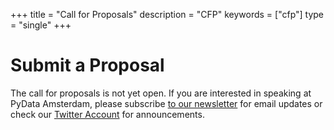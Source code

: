 +++
title = "Call for Proposals"
description = "CFP"
keywords = ["cfp"]
type = "single"
+++

# Submit a Proposal

The call for proposals is not yet open. If you are interested in speaking at PyData Amsterdam, please subscribe [to our newsletter](https://tinyletter.com/PyDataAmsterdam) for email updates or check our [Twitter Account](https://twitter.com/pydataamsterdam) for announcements.

